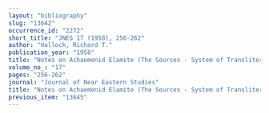 ```yaml
---
layout: "bibliography"
slug: "13642"
occurrence_id: "2272"
short_title: "JNES 17 (1958), 256-262"
author: "Hallock, Richard T."
publication_year: "1958"
title: "Notes on Achaemenid Elamite (The Sources - System of Transliteration - the Element -ikki)"
volume_no_: "17"
pages: "256-262"
journal: "Journal of Near Eastern Studies"
title: "Notes on Achaemenid Elamite (The Sources - System of Transliteration - the Element -ikki)"
previous_item: "13645"
---
```

